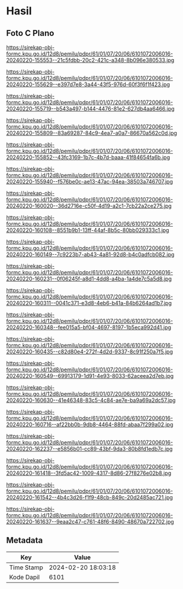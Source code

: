 # Hasil

## Foto C Plano

https://sirekap-obj-formc.kpu.go.id/12d8/pemilu/pdpr/61/01/07/20/06/6101072006016-20240220-155553--21c5fdbb-20c2-421c-a348-8b096e380533.jpg

https://sirekap-obj-formc.kpu.go.id/12d8/pemilu/pdpr/61/01/07/20/06/6101072006016-20240220-155629--e397d7e8-3a44-43f5-976d-60f3f6f1f423.jpg

https://sirekap-obj-formc.kpu.go.id/12d8/pemilu/pdpr/61/01/07/20/06/6101072006016-20240220-155719--b543a497-b144-4476-81e2-627db4aa6466.jpg

https://sirekap-obj-formc.kpu.go.id/12d8/pemilu/pdpr/61/01/07/20/06/6101072006016-20240220-155809--83a69287-84c9-4ea7-a0a7-86670a562c0d.jpg

https://sirekap-obj-formc.kpu.go.id/12d8/pemilu/pdpr/61/01/07/20/06/6101072006016-20240220-155852--43fc3169-1b7c-4b7d-baaa-41f84654fa6b.jpg

https://sirekap-obj-formc.kpu.go.id/12d8/pemilu/pdpr/61/01/07/20/06/6101072006016-20240220-155940--f576be0c-ae13-47ac-94ea-38503a746707.jpg

https://sirekap-obj-formc.kpu.go.id/12d8/pemilu/pdpr/61/01/07/20/06/6101072006016-20240220-160020--36d2716e-c50f-4d19-a2c1-7cb22a2ce275.jpg

https://sirekap-obj-formc.kpu.go.id/12d8/pemilu/pdpr/61/01/07/20/06/6101072006016-20240220-160108--8551b9b1-13ff-44af-8b5c-80bb029333c1.jpg

https://sirekap-obj-formc.kpu.go.id/12d8/pemilu/pdpr/61/01/07/20/06/6101072006016-20240220-160149--7c9223b7-ab43-4a81-92d8-b4c0adfcb082.jpg

https://sirekap-obj-formc.kpu.go.id/12d8/pemilu/pdpr/61/01/07/20/06/6101072006016-20240220-160231--0f06245f-a8d1-4dd8-a4ba-1a4de7c5a5d8.jpg

https://sirekap-obj-formc.kpu.go.id/12d8/pemilu/pdpr/61/01/07/20/06/6101072006016-20240220-160311--0041c371-e3d8-4eb6-b41a-84b6264ad1b7.jpg

https://sirekap-obj-formc.kpu.go.id/12d8/pemilu/pdpr/61/01/07/20/06/6101072006016-20240220-160348--fee015a5-bf04-4697-8197-1b5eca992d41.jpg

https://sirekap-obj-formc.kpu.go.id/12d8/pemilu/pdpr/61/01/07/20/06/6101072006016-20240220-160435--c82d80e4-272f-4d2d-9337-8c91f250a7f5.jpg

https://sirekap-obj-formc.kpu.go.id/12d8/pemilu/pdpr/61/01/07/20/06/6101072006016-20240220-160549--69913179-1d91-4e93-8033-62aceea2d7eb.jpg

https://sirekap-obj-formc.kpu.go.id/12d8/pemilu/pdpr/61/01/07/20/06/6101072006016-20240220-160630--41e46348-83c5-4c84-ae7e-ba9a69a2dc57.jpg

https://sirekap-obj-formc.kpu.go.id/12d8/pemilu/pdpr/61/01/07/20/06/6101072006016-20240220-160716--af22bb0b-9db8-4464-88fd-abaa7f299a02.jpg

https://sirekap-obj-formc.kpu.go.id/12d8/pemilu/pdpr/61/01/07/20/06/6101072006016-20240220-162237--e5856b01-cc89-43bf-9da3-80b8fd1edb7c.jpg

https://sirekap-obj-formc.kpu.go.id/12d8/pemilu/pdpr/61/01/07/20/06/6101072006016-20240220-161418--3fd5ac42-1009-4317-8d86-27f8276e02b8.jpg

https://sirekap-obj-formc.kpu.go.id/12d8/pemilu/pdpr/61/01/07/20/06/6101072006016-20240220-161542--4b4c3d26-f1f9-48cb-849c-20d2485ac721.jpg

https://sirekap-obj-formc.kpu.go.id/12d8/pemilu/pdpr/61/01/07/20/06/6101072006016-20240220-161637--9eaa2c47-c761-48f6-8490-48670a722702.jpg


## Metadata

| Key        | Value               |
| ---------- | ------------------- |
| Time Stamp | 2024-02-20 18:03:18 |
| Kode Dapil | 6101                |



